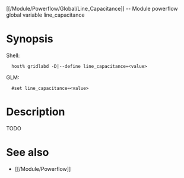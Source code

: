 [[/Module/Powerflow/Global/Line_Capacitance]] -- Module powerflow global variable line_capacitance

# Synopsis
Shell:
~~~
  host% gridlabd -D|--define line_capacitance=<value>
~~~
GLM:
~~~
  #set line_capacitance=<value>
~~~

# Description

TODO

# See also
* [[/Module/Powerflow]]
